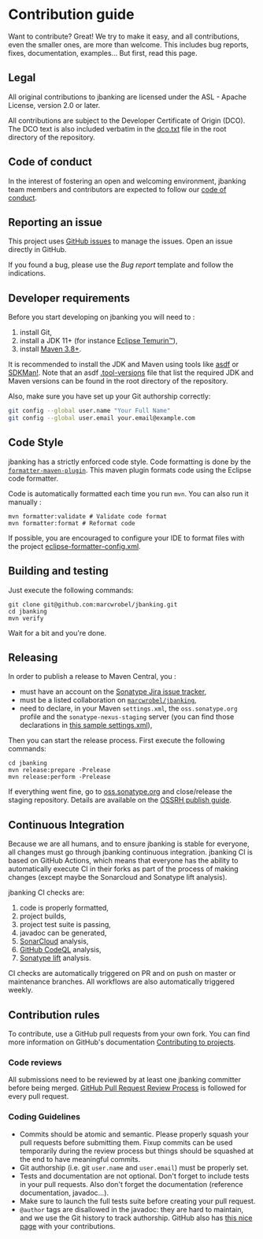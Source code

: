 # Contribution guide

Want to contribute? Great! We try to make it easy, and all contributions, even the smaller ones, are more than welcome.
This includes bug reports, fixes, documentation, examples... But first, read this page.

## Legal

All original contributions to jbanking are licensed under the ASL - Apache License, version 2.0 or later.

All contributions are subject to the Developer Certificate of Origin (DCO). The DCO text is also included verbatim in
the [dco.txt](/dco.txt) file in the root directory of the repository.

## Code of conduct

In the interest of fostering an open and welcoming environment, jbanking team members and contributors are expected to
follow our [code of conduct](/CODE_OF_CONDUCT.md).

## Reporting an issue

This project uses [GitHub issues](https://docs.github.com/en/issues) to manage the issues. Open an issue directly in
GitHub.

If you found a bug, please use the _Bug report_ template and follow the indications.

## Developer requirements

Before you start developing on jbanking you will need to :

1. install Git,
2. install a JDK 11+ (for instance [Eclipse Temurin™](https://adoptium.net/temurin/releases)),
3. install [Maven 3.8+](https://maven.apache.org/download.cgi).

It is recommended to install the JDK and Maven using tools like [asdf](https://asdf-vm.com/guide/getting-started.html)
or [SDKMan!](https://sdkman.io/). Note that an asdf [.tool-versions](/.tool-versions) file that list the required JDK
and Maven versions can be found in the root directory of the repository.

Also, make sure you have set up your Git authorship correctly:

```bash
git config --global user.name "Your Full Name"
git config --global user.email your.email@example.com
```

## Code Style

jbanking has a strictly enforced code style. Code formatting is done by the
[`formatter-maven-plugin`](https://github.com/revelc/formatter-maven-plugin). This maven plugin formats code using the
Eclipse code formatter.

Code is automatically formatted each time you run `mvn`. You can also run it manually :

```shell
mvn formatter:validate # Validate code format
mvn formatter:format # Reformat code
```

If possible, you are encouraged to configure your IDE to format files with the
project [eclipse-formatter-config.xml](/eclipse-formatter-config.xml).

## Building and testing

Just execute the following commands:

```shell
git clone git@github.com:marcwrobel/jbanking.git
cd jbanking
mvn verify
```

Wait for a bit and you're done.

## Releasing

In order to publish a release to Maven Central, you :

- must have an account on the [Sonatype Jira issue tracker](https://issues.sonatype.org),
- must be a listed collaboration on [`marcwrobel/jbanking`](https://github.com/marcwrobel/jbanking),
- need to declare, in your Maven `settings.xml`, the `oss.sonatype.org` profile and the `sonatype-nexus-staging` server
  (you can find those declarations in [this sample settings.xml](/.mvn/build-settings.xml)),

Then you can start the release process. First execute the following commands:

```shell
cd jbanking
mvn release:prepare -Prelease
mvn release:perform -Prelease
```

If everything went fine, go to [oss.sonatype.org](https://oss.sonatype.org/) and close/release the staging repository.
Details are available on the [OSSRH publish guide](https://central.sonatype.org/publish/publish-guide/).

## Continuous Integration

Because we are all humans, and to ensure jbanking is stable for everyone, all changes must go through jbanking
continuous integration. jbanking CI is based on GitHub Actions, which means that everyone has the ability to
automatically execute CI in their forks as part of the process of making changes (except maybe the Sonarcloud and
Sonatype lift analysis).

jbanking CI checks are:

1. code is properly formatted,
2. project builds,
3. project test suite is passing,
4. javadoc can be generated,
5. [SonarCloud](https://sonarcloud.io/project/overview?id=fr.marcwrobel:jbanking) analysis,
6. [GitHub CodeQL](https://codeql.github.com/) analysis,
7. [Sonatype lift](https://lift.sonatype.com/) analysis.

CI checks are automatically triggered on PR and on push on master or maintenance branches. All workflows are also
automatically triggered weekly.

## Contribution rules

To contribute, use a GitHub pull requests from your own fork. You can find more information on GitHub's
documentation [Contributing to projects](https://docs.github.com/en/get-started/quickstart/contributing-to-projects).

### Code reviews

All submissions need to be reviewed by at least one jbanking committer before being merged.
[GitHub Pull Request Review Process](https://docs.github.com/en/pull-requests/collaborating-with-pull-requests/reviewing-changes-in-pull-requests/about-pull-request-reviews)
is followed for every pull request.

### Coding Guidelines

- Commits should be atomic and semantic. Please properly squash your pull requests before submitting them. Fixup commits
  can be used temporarily during the review process but things should be squashed at the end to have meaningful commits.
- Git authorship (i.e. git `user.name` and `user.email`) must be properly set.
- Tests and documentation are not optional. Don't forget to include tests in your pull requests. Also don't forget the
  documentation (reference documentation, javadoc...).
- Make sure to launch the full tests suite before creating your pull request.
- `@author` tags are disallowed in the javadoc: they are hard to maintain, and we use the Git history to track
  authorship. GitHub also has [this nice page](https://github.com/marcwrobel/jbanking/graphs/contributors) with your
  contributions.
